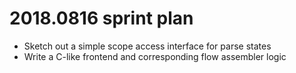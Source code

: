 # 2018.0816 sprint plan
- Sketch out a simple scope access interface for parse states
- Write a C-like frontend and corresponding flow assembler logic
